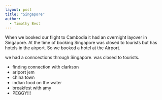 ```yaml
---
layout: post
title: "Singapore"
author:
  - Timothy Best
---
```



When we booked our flight to Cambodia it had an overnight layover in Singapore. At the time of booking Singapore was closed to tourists but has hotels in the airport. So we booked a hotel at the Airport. 

we had a conncections through Singapore.  was closed to tourists. 

- finding connection with clarkson
- ariport jem
- china town
- indian food on the water
- breakfest with amy
- PEGGY!!!